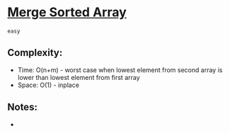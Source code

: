 # [Merge Sorted Array](https://leetcode.com/problems/merge-sorted-array)
`easy`

## Complexity:  
- Time: O(n+m) - worst case when lowest element from second array is lower than lowest element from first array
- Space: O(1) - inplace

## Notes:  
- 
